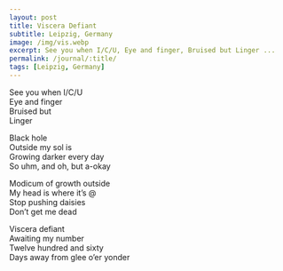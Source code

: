 ```yaml
---
layout: post
title: Viscera Defiant
subtitle: Leipzig, Germany
image: /img/vis.webp
excerpt: See you when I/C/U, Eye and finger, Bruised but Linger ...
permalink: /journal/:title/
tags: [Leipzig, Germany]
---
```

See you when I/C/U   
Eye and finger  
Bruised but  
Linger  

Black hole  
Outside my sol is  
Growing darker every day  
So uhm, and oh, but a-okay  

Modicum of growth outside  
My head is where it’s @  
Stop pushing daisies  
Don’t get me dead  

Viscera defiant  
Awaiting my number  
Twelve hundred and sixty  
Days away from glee o’er yonder  